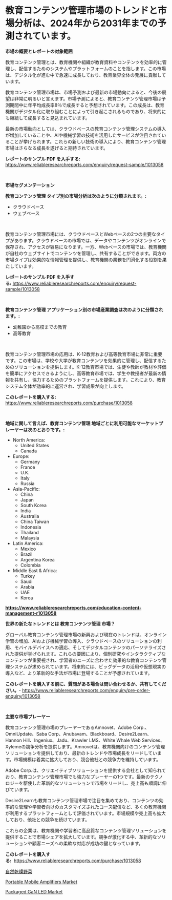 <p><h1>教育コンテンツ管理市場のトレンドと市場分析は、2024年から2031年までの予測されています。</h1></p><p><strong>市場の概要とレポートの対象範囲</strong></p>
<p><p>教育コンテンツ管理とは、教育機関や組織が教育資料やコンテンツを効率的に管理し、配信するためのシステムやプラットフォームのことを指します。この市場は、デジタル化が進む中で急速に成長しており、教育業界全体の発展に貢献しています。</p><p>教育コンテンツ管理市場は、市場予測および最新の市場動向によると、今後の展望は非常に明るいと言えます。市場予測によると、教育コンテンツ管理市場は予測期間中に年平均成長率8％で成長すると予想されています。この成長は、教育機関がデジタル化に取り組むことによって引き起こされるものであり、将来的にも継続して成長すると見込まれています。</p><p>最新の市場動向としては、クラウドベースの教育コンテンツ管理システムの導入が増加していることや、AIや機械学習の技術を活用したサービスが注目されていることが挙げられます。これらの新しい技術の導入により、教育コンテンツ管理市場はさらなる成長を遂げると期待されています。</p></p>
<p><strong>レポートのサンプル PDF を入手する:</strong> <a href="https://www.reliableresearchreports.com/enquiry/request-sample/1013058">https://www.reliableresearchreports.com/enquiry/request-sample/1013058</a></p>
<p>&nbsp;</p>
<p><strong>市場セグメンテーション</strong></p>
<p><strong>教育コンテンツ管理 タイプ別の市場分析は次のように分類されます。:</strong></p>
<p><ul><li>クラウドベース</li><li>ウェブベース</li></ul></p>
<p>&nbsp;</p>
<p><p>教育コンテンツ管理市場には、クラウドベースとWebベースの2つの主要なタイプがあります。クラウドベースの市場では、データやコンテンツがオンラインで保存され、アクセスが容易になります。一方、Webベースの市場では、教育機関が自社のウェブサイトでコンテンツを管理し、共有することができます。両方の市場タイプは効果的な情報管理を提供し、教育機関の業務を円滑化する役割を果たしています。</p></p>
<p><strong>レポートのサンプル PDF を入手する:</strong>&nbsp;<a href="https://www.reliableresearchreports.com/enquiry/request-sample/1013058">https://www.reliableresearchreports.com/enquiry/request-sample/1013058</a></p>
<p>&nbsp;</p>
<p><strong> 教育コンテンツ管理 アプリケーション別の市場産業調査は次のように分類されます。:</strong></p>
<p><ul><li>幼稚園から高校までの教育</li><li>高等教育</li></ul></p>
<p>&nbsp;</p>
<p><p>教育コンテンツ管理市場の応用は、K-12教育および高等教育市場に非常に重要です。この市場は、学校や大学が教育コンテンツを効果的に管理し、配信するためのソリューションを提供します。K-12教育市場では、生徒や教師が教材や評価を簡単にアクセスできるようにし、高等教育市場では、学生や教授者が最新の情報を共有し、協力するためのプラットフォームを提供します。これにより、教育システム全体が効率的に運営され、学習成果が向上します。</p></p>
<p><strong>このレポートを購入する:</strong>&nbsp; <a href="https://www.reliableresearchreports.com/purchase/1013058">https://www.reliableresearchreports.com/purchase/1013058</a></p>
<p>&nbsp;</p>
<p><strong>地域に関して言えば、教育コンテンツ管理 地域ごとに利用可能なマーケットプレーヤーは次のとおりです。:</strong></p>
<p><ul>
    <li>
        North America:
        <ul>
            <li>United States</li>
            <li>Canada</li>
        </ul>
    </li>
    <li>
        Europe:
        <ul>
            <li>Germany</li>
            <li>France</li>
            <li>U.K.</li>
            <li>Italy</li>
            <li>Russia</li>
        </ul>
    </li>
    <li>
        Asia-Pacific:
        <ul>
            <li>China</li>
            <li>Japan</li>
            <li>South Korea</li>
            <li>India</li>
            <li>Australia</li>
            <li>China Taiwan</li>
            <li>Indonesia</li>
            <li>Thailand</li>
            <li>Malaysia</li>
        </ul>
    </li>
    <li>
        Latin America:
        <ul>
            <li>Mexico</li>
            <li>Brazil</li>
            <li>Argentina Korea</li>
            <li>Colombia</li>
        </ul>
    </li>
    <li>
        Middle East & Africa:
        <ul>
            <li>Turkey</li>
            <li>Saudi</li>
            <li>Arabia</li>
            <li>UAE</li>
            <li>Korea</li>
        </ul>
    </li>
    </ul></p>
<p><strong><a href="https://www.reliableresearchreports.com/education-content-management-r1013058">https://www.reliableresearchreports.com/education-content-management-r1013058</a></strong>&nbsp;</p>
<p><strong>世界の新たなトレンドとは 教育コンテンツ管理 市場？</strong></p>
<p><p>グローバル教育コンテンツ管理市場の新興および現在のトレンドは、オンライン学習の増加、AIおよび機械学習の導入、クラウドベースのソリューションの利用、モバイルデバイスへの適応、そしてデジタルコンテンツのパーソナライズされた提供が挙げられます。これらの要因により、個別研究やインタラクティブなコンテンツが重要視され、学習者のニーズに合わせた効果的な教育コンテンツ管理システムが求められています。将来的には、ビッグデータの活用や仮想現実の導入など、より革新的な手法が市場に登場することが予想されています。</p></p>
<p><strong>このレポートを購入する前に、質問がある場合は問い合わせるか、共有してください。</strong>- <a href="https://www.reliableresearchreports.com/enquiry/pre-order-enquiry/1013058">https://www.reliableresearchreports.com/enquiry/pre-order-enquiry/1013058</a></p>
<p>&nbsp;</p>
<p><strong>主要な市場プレーヤー</strong></p>
<p><p>教育コンテンツ管理市場のプレーヤーであるAmnovet、Adobe Corp.、OmniUpdate、Saba Corp、Anubavam、Blackboard、Desire2Learn、Hannon Hill、Ingeniux、Jadu、Krawler LMS、White Whale Web Services、Xylemeの競争分析を提供します。Amnovetは、教育機関向けのコンテンツ管理ソリューションを提供しており、最新のトレンドや市場成長をリードしています。市場規模は着実に拡大しており、競合他社との競争力を維持しています。</p><p>Adobe Corp.は、クリエイティブソリューションを提供する会社として知られており、教育コンテンツ管理市場でも強力なプレーヤーの1つです。最新のテクノロジーを駆使した革新的なソリューションで市場をリードし、売上高も順調に伸びています。</p><p>Desire2Learnも教育コンテンツ管理市場で注目を集めており、コンテンツの効率的な管理や学習者向けのカスタマイズされたコース配信など、多くの教育機関が利用するプラットフォームとして評価されています。市場規模や売上高も拡大しており、他社との競争を続けています。</p><p>これらの企業は、教育機関や学習者に高品質なコンテンツ管理ソリューションを提供することで市場シェアを拡大しています。競争が激化する中、革新的なソリューションや顧客ニーズへの柔軟な対応が成功の鍵となっています。</p></p>
<p><strong>このレポートを購入する:</strong>&nbsp;&nbsp;<a href="https://www.reliableresearchreports.com/purchase/1013058">https://www.reliableresearchreports.com/purchase/1013058</a></p>
<p><p><a href="https://medium.com/@terrellconn2023/%E4%B9%BE%E7%87%A5%E9%87%8E%E8%8F%9C%E5%B8%82%E5%A0%B4-%E7%AB%B6%E4%BA%89%E5%88%86%E6%9E%90-%E5%B8%82%E5%A0%B4%E3%83%88%E3%83%AC%E3%83%B3%E3%83%89-2031%E5%B9%B4%E3%81%BE%E3%81%A7%E3%81%AE%E4%BA%88%E6%B8%AC-798d9fbb9cc0">自然乾燥野菜</a></p><p><a href="https://summer-dogwood-3e9.notion.site/Portable-Mobile-Amplifiers-Market-Trends-and-Market-Analysis-forecasted-for-period-2024-2031-81908113e32f4478b4d8f730dcc5c2c7">Portable Mobile Amplifiers Market</a></p><p><a href="https://lydian-appliance-61d.notion.site/Packaged-GaN-LED-Market-Exploring-Market-Share-Market-Trends-and-Future-Growth-f869f8c7fed74301af64c12738626145">Packaged GaN LED Market</a></p></p>